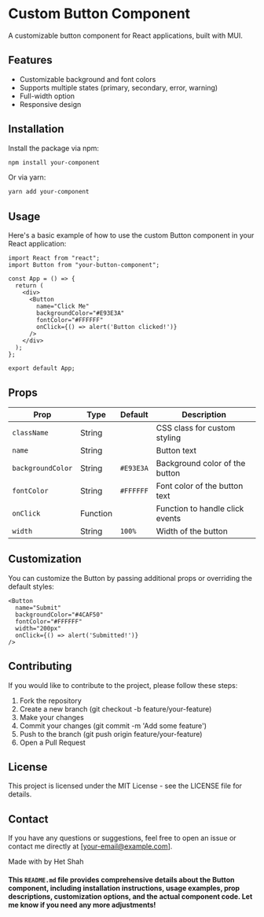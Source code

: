 # Custom Button Component

A customizable button component for React applications, built with MUI.

## Features

- Customizable background and font colors
- Supports multiple states (primary, secondary, error, warning)
- Full-width option
- Responsive design

## Installation

Install the package via npm:

```bash
npm install your-component
```

Or via yarn:

```bash
yarn add your-component
```

## Usage

Here's a basic example of how to use the custom Button component in your React application:

```
import React from "react";
import Button from "your-button-component";

const App = () => {
  return (
    <div>
      <Button
        name="Click Me"
        backgroundColor="#E93E3A"
        fontColor="#FFFFFF"
        onClick={() => alert('Button clicked!')}
      />
    </div>
  );
};

export default App;

```

## Props

| Prop              | Type     | Default   | Description                     |
| ----------------- | -------- | --------- | ------------------------------- |
| `className`       | String   |           | CSS class for custom styling    |
| `name`            | String   |           | Button text                     |
| `backgroundColor` | String   | `#E93E3A` | Background color of the button  |
| `fontColor`       | String   | `#FFFFFF` | Font color of the button text   |
| `onClick`         | Function |           | Function to handle click events |
| `width`           | String   | `100%`    | Width of the button             |

## Customization

You can customize the Button by passing additional props or overriding the default styles:

```
<Button
  name="Submit"
  backgroundColor="#4CAF50"
  fontColor="#FFFFFF"
  width="200px"
  onClick={() => alert('Submitted!')}
/>

```

## Contributing

If you would like to contribute to the project, please follow these steps:

1. Fork the repository
2. Create a new branch (git checkout -b feature/your-feature)
3. Make your changes
4. Commit your changes (git commit -m 'Add some feature')
5. Push to the branch (git push origin feature/your-feature)
6. Open a Pull Request

## License

This project is licensed under the MIT License - see the LICENSE file for details.

## Contact

If you have any questions or suggestions, feel free to open an issue or contact me directly at [your-email@example.com].

Made with by Het Shah

#### This `README.md` file provides comprehensive details about the Button component, including installation instructions, usage examples, prop descriptions, customization options, and the actual component code. Let me know if you need any more adjustments!
